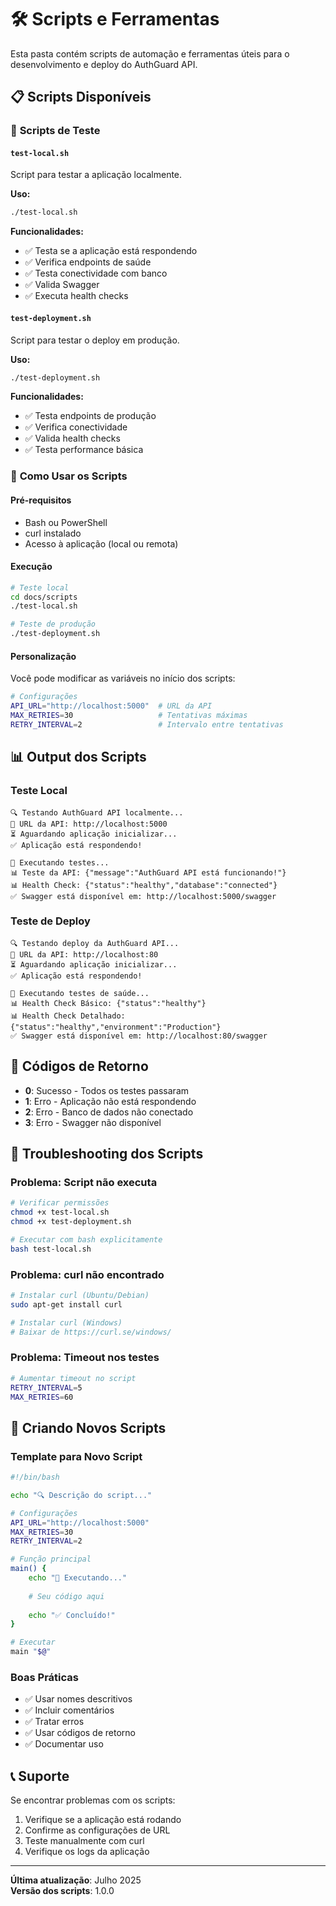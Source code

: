 # 🛠️ Scripts e Ferramentas

Esta pasta contém scripts de automação e ferramentas úteis para o desenvolvimento e deploy do AuthGuard API.

## 📋 Scripts Disponíveis

### 🧪 **Scripts de Teste**

#### `test-local.sh`
Script para testar a aplicação localmente.

**Uso:**
```bash
./test-local.sh
```

**Funcionalidades:**
- ✅ Testa se a aplicação está respondendo
- ✅ Verifica endpoints de saúde
- ✅ Testa conectividade com banco
- ✅ Valida Swagger
- ✅ Executa health checks

#### `test-deployment.sh`
Script para testar o deploy em produção.

**Uso:**
```bash
./test-deployment.sh
```

**Funcionalidades:**
- ✅ Testa endpoints de produção
- ✅ Verifica conectividade
- ✅ Valida health checks
- ✅ Testa performance básica

### 🔧 **Como Usar os Scripts**

#### Pré-requisitos
- Bash ou PowerShell
- curl instalado
- Acesso à aplicação (local ou remota)

#### Execução
```bash
# Teste local
cd docs/scripts
./test-local.sh

# Teste de produção
./test-deployment.sh
```

#### Personalização
Você pode modificar as variáveis no início dos scripts:
```bash
# Configurações
API_URL="http://localhost:5000"  # URL da API
MAX_RETRIES=30                   # Tentativas máximas
RETRY_INTERVAL=2                 # Intervalo entre tentativas
```

## 📊 **Output dos Scripts**

### Teste Local
```
🔍 Testando AuthGuard API localmente...
📍 URL da API: http://localhost:5000
⏳ Aguardando aplicação inicializar...
✅ Aplicação está respondendo!

🧪 Executando testes...
📊 Teste da API: {"message":"AuthGuard API está funcionando!"}
📊 Health Check: {"status":"healthy","database":"connected"}
✅ Swagger está disponível em: http://localhost:5000/swagger
```

### Teste de Deploy
```
🔍 Testando deploy da AuthGuard API...
📍 URL da API: http://localhost:80
⏳ Aguardando aplicação inicializar...
✅ Aplicação está respondendo!

🧪 Executando testes de saúde...
📊 Health Check Básico: {"status":"healthy"}
📊 Health Check Detalhado: {"status":"healthy","environment":"Production"}
✅ Swagger está disponível em: http://localhost:80/swagger
```

## 🚨 **Códigos de Retorno**

- **0**: Sucesso - Todos os testes passaram
- **1**: Erro - Aplicação não está respondendo
- **2**: Erro - Banco de dados não conectado
- **3**: Erro - Swagger não disponível

## 🔧 **Troubleshooting dos Scripts**

### Problema: Script não executa
```bash
# Verificar permissões
chmod +x test-local.sh
chmod +x test-deployment.sh

# Executar com bash explicitamente
bash test-local.sh
```

### Problema: curl não encontrado
```bash
# Instalar curl (Ubuntu/Debian)
sudo apt-get install curl

# Instalar curl (Windows)
# Baixar de https://curl.se/windows/
```

### Problema: Timeout nos testes
```bash
# Aumentar timeout no script
RETRY_INTERVAL=5
MAX_RETRIES=60
```

## 📝 **Criando Novos Scripts**

### Template para Novo Script
```bash
#!/bin/bash

echo "🔍 Descrição do script..."

# Configurações
API_URL="http://localhost:5000"
MAX_RETRIES=30
RETRY_INTERVAL=2

# Função principal
main() {
    echo "📍 Executando..."
    
    # Seu código aqui
    
    echo "✅ Concluído!"
}

# Executar
main "$@"
```

### Boas Práticas
- ✅ Usar nomes descritivos
- ✅ Incluir comentários
- ✅ Tratar erros
- ✅ Usar códigos de retorno
- ✅ Documentar uso

## 📞 **Suporte**

Se encontrar problemas com os scripts:
1. Verifique se a aplicação está rodando
2. Confirme as configurações de URL
3. Teste manualmente com curl
4. Verifique os logs da aplicação

---

**Última atualização**: Julho 2025  
**Versão dos scripts**: 1.0.0 